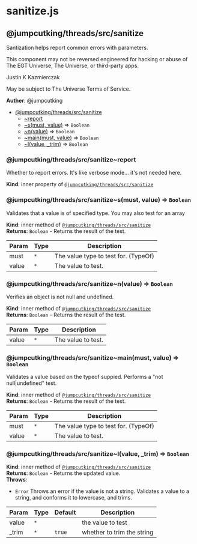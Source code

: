 # sanitize.js
<a name="module_@jumpcutking/threads/src/sanitize"></a>

## @jumpcutking/threads/src/sanitize
Santization helps report common errors with parameters.

This component may not be reversed engineered for hacking or abuse
of The EGT Universe, The Universe, or third-party apps.

Justin K Kazmierczak

May be subject to The Universe Terms of Service.

**Auther**: @jumpcutking  

* [@jumpcutking/threads/src/sanitize](#module_@jumpcutking/threads/src/sanitize)
    * [~report](#module_@jumpcutking/threads/src/sanitize..report)
    * [~s(must, value)](#module_@jumpcutking/threads/src/sanitize..s) ⇒ <code>Boolean</code>
    * [~n(value)](#module_@jumpcutking/threads/src/sanitize..n) ⇒ <code>Boolean</code>
    * [~main(must, value)](#module_@jumpcutking/threads/src/sanitize..main) ⇒ <code>Boolean</code>
    * [~l(value, _trim)](#module_@jumpcutking/threads/src/sanitize..l) ⇒ <code>Boolean</code>

<a name="module_@jumpcutking/threads/src/sanitize..report"></a>

### @jumpcutking/threads/src/sanitize~report
Whether to report errors.
It's like verbose mode... it's not needed here.

**Kind**: inner property of [<code>@jumpcutking/threads/src/sanitize</code>](#module_@jumpcutking/threads/src/sanitize)  
<a name="module_@jumpcutking/threads/src/sanitize..s"></a>

### @jumpcutking/threads/src/sanitize~s(must, value) ⇒ <code>Boolean</code>
Validates that a value is of specified type.
You may also test for an array

**Kind**: inner method of [<code>@jumpcutking/threads/src/sanitize</code>](#module_@jumpcutking/threads/src/sanitize)  
**Returns**: <code>Boolean</code> - Returns the result of the test.  

| Param | Type | Description |
| --- | --- | --- |
| must | <code>\*</code> | The value type to test for. (TypeOf) |
| value | <code>\*</code> | The value to test. |

<a name="module_@jumpcutking/threads/src/sanitize..n"></a>

### @jumpcutking/threads/src/sanitize~n(value) ⇒ <code>Boolean</code>
Verifies an object is not null and undefined.

**Kind**: inner method of [<code>@jumpcutking/threads/src/sanitize</code>](#module_@jumpcutking/threads/src/sanitize)  
**Returns**: <code>Boolean</code> - Returns the result of the test.  

| Param | Type | Description |
| --- | --- | --- |
| value | <code>\*</code> | The value to test. |

<a name="module_@jumpcutking/threads/src/sanitize..main"></a>

### @jumpcutking/threads/src/sanitize~main(must, value) ⇒ <code>Boolean</code>
Validates a value based on the typeof suppied.
Performs a "not null|undefined" test.

**Kind**: inner method of [<code>@jumpcutking/threads/src/sanitize</code>](#module_@jumpcutking/threads/src/sanitize)  
**Returns**: <code>Boolean</code> - Returns the result of the test.  

| Param | Type | Description |
| --- | --- | --- |
| must | <code>\*</code> | The value type to test for. (TypeOf) |
| value | <code>\*</code> | The value to test. |

<a name="module_@jumpcutking/threads/src/sanitize..l"></a>

### @jumpcutking/threads/src/sanitize~l(value, _trim) ⇒ <code>Boolean</code>
**Kind**: inner method of [<code>@jumpcutking/threads/src/sanitize</code>](#module_@jumpcutking/threads/src/sanitize)  
**Returns**: <code>Boolean</code> - Returns the updated value.  
**Throws**:

- <code>Error</code> Throws an error if the value is not a string.
Validates a value to a string, and conforms it to lowercase, and trims.


| Param | Type | Default | Description |
| --- | --- | --- | --- |
| value | <code>\*</code> |  | the value to test |
| _trim | <code>\*</code> | <code>true</code> | whether to trim the string |


